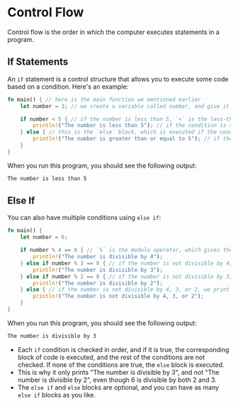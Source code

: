 # Control Flow
Control flow is the order in which the computer executes statements in a program.
## If Statements
An `if` statement is a control structure that allows you to execute some code based on a condition. Here's an example:
```rust
fn main() { // here is the main function we mentioned earlier
    let number = 3; // we create a variable called number, and give it the value 3

    if number < 5 { // if the number is less than 5, `<` is the less-than operator, like in maths
        println!("The number is less than 5"); // if the condition is true, we print this message
    } else { // this is the `else` block, which is executed if the condition is false
        println!("The number is greater than or equal to 5"); // if the condition is false, we print this message
    }
}
```
When you run this program, you should see the following output:
```sh
The number is less than 5
```
## Else If
You can also have multiple conditions using `else if`:
```rust
fn main() {
    let number = 6;

    if number % 4 == 0 { // `%` is the modulo operator, which gives the remainder of a division
        println!("The number is divisible by 4");
    } else if number % 3 == 0 { // if the number is not divisible by 4, we check if it is divisible by 3
        println!("The number is divisible by 3");
    } else if number % 2 == 0 { // if the number is not divisible by 3, we check if it is divisible by 2
        println!("The number is divisible by 2");
    } else { // if the number is not divisible by 4, 3, or 2, we print this message
        println!("The number is not divisible by 4, 3, or 2");
    }
}
```
When you run this program, you should see the following output:
```sh
The number is divisible by 3
```
- Each `if` condition is checked in order, and if it is true, the corresponding block of code is executed, and the rest of the conditions are not checked. If none of the conditions are true, the `else` block is executed.
- This is why it only prints "The number is divisible by 3", and not "The number is divisible by 2", even though 6 is divisible by both 2 and 3.
- The `else if` and `else` blocks are optional, and you can have as many `else if` blocks as you like.
